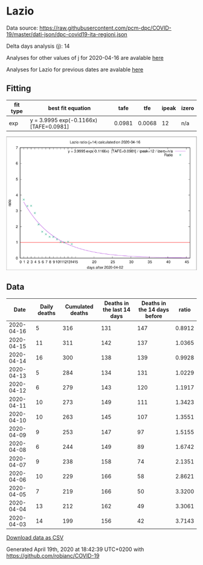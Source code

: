 # Lazio

Data source: https://raw.githubusercontent.com/pcm-dpc/COVID-19/master/dati-json/dpc-covid19-ita-regioni.json

Delta days analysis (j): 14

Analyses for other values of j for 2020-04-16 are avalable [here](../2020-04-16/README.md)

Analyses for Lazio for previous dates are avalable [here](../README.md)

## Fitting 
|fit type|best fit equation|tafe|tfe|ipeak|izero|
|-------|-----|--------|------|---|---|
|exp|y = 3.9995 exp(-0.1166x)  [TAFE=0.0981]|0.0981|0.0068|12|n/a|

![Plot](COVID-19_lazio_j14_2020-04-16.png)

## Data
|Date|Daily deaths|Cumulated deaths|Deaths in the last 14 days|Deaths in the 14 days before|ratio|
|----|----------|-----------|-------|--------------------|-----|
|2020-04-16|5|316|131|147|0.8912|
|2020-04-15|11|311|142|137|1.0365|
|2020-04-14|16|300|138|139|0.9928|
|2020-04-13|5|284|134|131|1.0229|
|2020-04-12|6|279|143|120|1.1917|
|2020-04-11|10|273|149|111|1.3423|
|2020-04-10|10|263|145|107|1.3551|
|2020-04-09|9|253|147|97|1.5155|
|2020-04-08|6|244|149|89|1.6742|
|2020-04-07|9|238|158|74|2.1351|
|2020-04-06|10|229|166|58|2.8621|
|2020-04-05|7|219|166|50|3.3200|
|2020-04-04|13|212|162|49|3.3061|
|2020-04-03|14|199|156|42|3.7143|

[Download data as CSV](COVID-19_lazio_j14_2020-04-16.csv)

Generated April 19th, 2020 at 18:42:39 UTC+0200 with https://github.com/robianc/COVID-19

